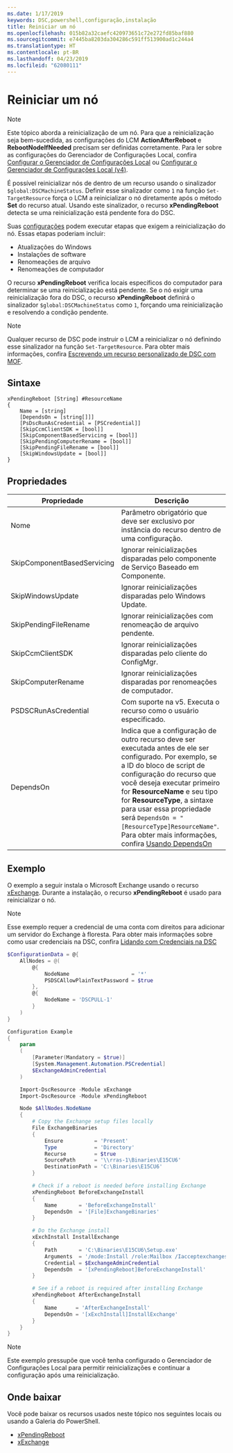 ```yaml
---
ms.date: 1/17/2019
keywords: DSC,powershell,configuração,instalação
title: Reiniciar um nó
ms.openlocfilehash: 015b82a32caefc420973651c72e272fd85baf880
ms.sourcegitcommit: e7445ba8203da304286c591ff513900ad1c244a4
ms.translationtype: HT
ms.contentlocale: pt-BR
ms.lasthandoff: 04/23/2019
ms.locfileid: "62080111"
---
```

# <a name="reboot-a-node"></a>Reiniciar um nó

> [!NOTE]
> Este tópico aborda a reinicialização de um nó. Para que a reinicialização seja bem-sucedida, as configurações do LCM **ActionAfterReboot** e **RebootNodeIfNeeded** precisam ser definidas corretamente.
> Para ler sobre as configurações do Gerenciador de Configurações Local, confira [Configurar o Gerenciador de Configurações Local](../managing-nodes/metaConfig.md) ou [Configurar o Gerenciador de Configurações Local (v4)](../managing-nodes/metaConfig4.md).

É possível reinicializar nós de dentro de um recurso usando o sinalizador `$global:DSCMachineStatus`. Definir esse sinalizador como `1` na função `Set-TargetResource` força o LCM a reinicializar o nó diretamente após o método **Set** do recurso atual. Usando este sinalizador, o recurso **xPendingReboot** detecta se uma reinicialização está pendente fora do DSC.

Suas [configurações](configurations.md) podem executar etapas que exigem a reinicialização do nó. Essas etapas poderiam incluir:

- Atualizações do Windows
- Instalações de software
- Renomeações de arquivo
- Renomeações de computador

O recurso **xPendingReboot** verifica locais específicos do computador para determinar se uma reinicialização está pendente. Se o nó exigir uma reinicialização fora do DSC, o recurso **xPendingReboot** definirá o sinalizador `$global:DSCMachineStatus` como `1`, forçando uma reinicialização e resolvendo a condição pendente.

> [!NOTE]
> Qualquer recurso de DSC pode instruir o LCM a reinicializar o nó definindo esse sinalizador na função `Set-TargetResource`. Para obter mais informações, confira [Escrevendo um recurso personalizado de DSC com MOF](../resources/authoringResourceMOF.md).

## <a name="syntax"></a>Sintaxe

```
xPendingReboot [String] #ResourceName
{
    Name = [string]
    [DependsOn = [string[]]]
    [PsDscRunAsCredential = [PSCredential]]
    [SkipCcmClientSDK = [bool]]
    [SkipComponentBasedServicing = [bool]]
    [SkipPendingComputerRename = [bool]]
    [SkipPendingFileRename = [bool]]
    [SkipWindowsUpdate = [bool]]
}
```

## <a name="properties"></a>Propriedades

| Propriedade | Descrição |
| --- | --- |
| Nome| Parâmetro obrigatório que deve ser exclusivo por instância do recurso dentro de uma configuração.|
| SkipComponentBasedServicing | Ignorar reinicializações disparadas pelo componente de Serviço Baseado em Componente. |
| SkipWindowsUpdate | Ignorar reinicializações disparadas pelo Windows Update.|
| SkipPendingFileRename | Ignorar reinicializações com renomeação de arquivo pendente. |
| SkipCcmClientSDK | Ignorar reinicializações disparadas pelo cliente do ConfigMgr. |
| SkipComputerRename | Ignorar reinicializações disparadas por renomeações de computador. |
| PSDSCRunAsCredential | Com suporte na v5. Executa o recurso como o usuário especificado. |
| DependsOn | Indica que a configuração de outro recurso deve ser executada antes de ele ser configurado. Por exemplo, se a ID do bloco de script de configuração do recurso que você deseja executar primeiro for **ResourceName** e seu tipo for **ResourceType**, a sintaxe para usar essa propriedade será `DependsOn = "[ResourceType]ResourceName"`. Para obter mais informações, confira [Usando DependsOn](resource-depends-on.md)|

## <a name="example"></a>Exemplo

O exemplo a seguir instala o Microsoft Exchange usando o recurso [xExchange](https://github.com/PowerShell/xExchange).
Durante a instalação, o recurso **xPendingReboot** é usado para reinicializar o nó.

> [!NOTE]
> Esse exemplo requer a credencial de uma conta com direitos para adicionar um servidor do Exchange à floresta. Para obter mais informações sobre como usar credenciais na DSC, confira [Lidando com Credenciais na DSC](../configurations/configDataCredentials.md)

```powershell
$ConfigurationData = @{
    AllNodes = @(
        @{
            NodeName                    = '*'
            PSDSCAllowPlainTextPassword = $true
        },
        @{
            NodeName = 'DSCPULL-1'
        }
    )
}

Configuration Example
{
    param
    (
        [Parameter(Mandatory = $true)]
        [System.Management.Automation.PSCredential]
        $ExchangeAdminCredential
    )

    Import-DscResource -Module xExchange
    Import-DscResource -Module xPendingReboot

    Node $AllNodes.NodeName
    {
        # Copy the Exchange setup files locally
        File ExchangeBinaries
        {
            Ensure          = 'Present'
            Type            = 'Directory'
            Recurse         = $true
            SourcePath      = '\\rras-1\Binaries\E15CU6'
            DestinationPath = 'C:\Binaries\E15CU6'
        }

        # Check if a reboot is needed before installing Exchange
        xPendingReboot BeforeExchangeInstall
        {
            Name       = 'BeforeExchangeInstall'
            DependsOn  = '[File]ExchangeBinaries'
        }

        # Do the Exchange install
        xExchInstall InstallExchange
        {
            Path       = 'C:\Binaries\E15CU6\Setup.exe'
            Arguments  = '/mode:Install /role:Mailbox /Iacceptexchangeserverlicenseterms'
            Credential = $ExchangeAdminCredential
            DependsOn  = '[xPendingReboot]BeforeExchangeInstall'
        }

        # See if a reboot is required after installing Exchange
        xPendingReboot AfterExchangeInstall
        {
            Name      = 'AfterExchangeInstall'
            DependsOn = '[xExchInstall]InstallExchange'
        }
    }
}
```

> [!NOTE]
> Este exemplo pressupõe que você tenha configurado o Gerenciador de Configurações Local para permitir reinicializações e continuar a configuração após uma reinicialização.

## <a name="where-to-download"></a>Onde baixar

Você pode baixar os recursos usados neste tópico nos seguintes locais ou usando a Galeria do PowerShell.

- [xPendingReboot](https://github.com/PowerShell/xPendingReboot)
- [xExchange](https://github.com/PowerShell/xExchange)
